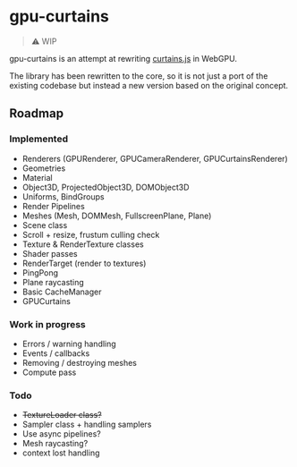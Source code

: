 # gpu-curtains

> :warning: WIP

gpu-curtains is an attempt at rewriting [curtains.js](https://github.com/martinlaxenaire/curtainsjs) in WebGPU.

The library has been rewritten to the core, so it is not just a port of the existing codebase but instead a new version based on the original concept.

## Roadmap

### Implemented

- Renderers (GPURenderer, GPUCameraRenderer, GPUCurtainsRenderer)
- Geometries
- Material
- Object3D, ProjectedObject3D, DOMObject3D
- Uniforms, BindGroups
- Render Pipelines
- Meshes (Mesh, DOMMesh, FullscreenPlane, Plane)
- Scene class
- Scroll + resize, frustum culling check
- Texture & RenderTexture classes
- Shader passes 
- RenderTarget (render to textures)
- PingPong
- Plane raycasting
- Basic CacheManager
- GPUCurtains

### Work in progress

- Errors / warning handling
- Events / callbacks
- Removing / destroying meshes
- Compute pass

### Todo

- ~~TextureLoader class?~~
- Sampler class + handling samplers
- Use async pipelines?
- Mesh raycasting?
- context lost handling
